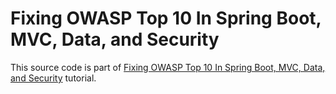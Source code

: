 # Fixing OWASP Top 10 In Spring Boot, MVC, Data, and Security

This source code is part of [Fixing OWASP Top 10 In Spring Boot, MVC, Data, and Security](https://www.djamware.com/post/5f19006d5fd72f2a42822b9c/fixing-owasp-top-10-in-spring-boot-mvc-data-and-security) tutorial.

